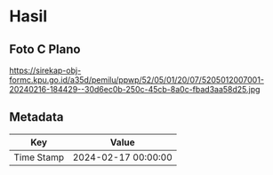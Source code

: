 # Hasil

## Foto C Plano

https://sirekap-obj-formc.kpu.go.id/a35d/pemilu/ppwp/52/05/01/20/07/5205012007001-20240216-184429--30d6ec0b-250c-45cb-8a0c-fbad3aa58d25.jpg


## Metadata

| Key        | Value               |
| ---------- | ------------------- |
| Time Stamp | 2024-02-17 00:00:00 |



